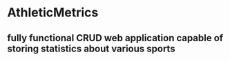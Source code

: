 # AthleticMetrics

## fully functional CRUD web application capable of storing statistics about various sports
